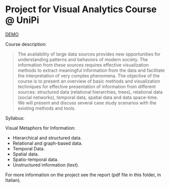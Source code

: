 # Project for Visual Analytics Course @ UniPi

[DEMO](https://cri98li.github.io/VA2021_Progetto-MC2/)

Course description:

> The availability of large data sources provides new opportunities for understanding
patterns and behaviors of modern society. The information from these sources requires effective visualization methods to extract meaningful information from the data
and facilitate the interpretation of very complex phenomena. The objective of the
course is to present an overview of basic methods and visualization techniques for
effective presentation of information from different sources: structured data (relational hierarchies, trees), relational data (social networks), temporal data, spatial data
and data space-time. We will present and discuss several case study scenarios with
the existing methods and tools.

Syllabus:

Visual Metaphors for Information:

- Hierarchical and structured data.
- Relational and graph-based data.
- Temporal Data.
- Spatial data.
- Spatio-temporal data.
- Unstructured information (text).

For more information on the project see the report (pdf file in this folder, in Italian).
